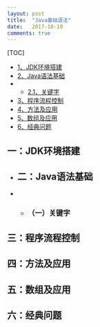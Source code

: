 ```yaml
---
layout: post
title:  "Java基础语法"
date:   2017-10-19
comments: true
---
```


[TOC]
* [1、JDK环境搭建](#buildJDK)
* [2、Java语法基础](#basicGrammer)
* * [2.1、关键字](#keyWords)
* [3、程序流程控制](#flowControl)
* [4、方法及应用](#methodApplication)
* [5、数组及应用](#arrayApplication)
* [6、经典问题](#problems)

<h2 id="buildJDK">一：JDK环境搭建</h2>

- <h2 id="basicGrammer">二：Java语法基础</h2>
- - <h3 id="keyWords">（一）关键字

<h2 id="flowControl">三：程序流程控制</h2>
<h2 id="methodApplication">四：方法及应用</h2>
<h2 id="arrayApplication">五：数组及应用</h2>
<h2 id="problems">六：经典问题</h2>
